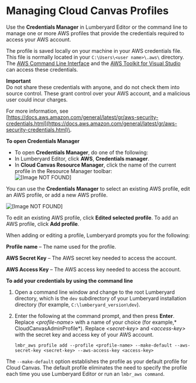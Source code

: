 # Managing Cloud Canvas Profiles<a name="cloud-canvas-ui-credentials-manager"></a>

Use the **Credentials Manager** in Lumberyard Editor or the command line to manage one or more AWS profiles that provide the credentials required to access your AWS account\.

The profile is saved locally on your machine in your AWS credentials file\. This file is normally located in your `C:\Users\<user name>\.aws\` directory\. The [AWS Command Line Interface](https://aws.amazon.com/cli/) and the [AWS Toolkit for Visual Studio](https://aws.amazon.com/visualstudio/) can access these credentials\.

**Important**  
Do not share these credentials with anyone, and do not check them into source control\. These grant control over your AWS account, and a malicious user could incur charges\.

 For more information, see [https://docs.aws.amazon.com/general/latest/gr/aws-security-credentials.html](https://docs.aws.amazon.com/general/latest/gr/aws-security-credentials.html)\.

**To open Credentials Manager**
+  To open **Credentials Manager**, do one of the following:
  +  In Lumberyard Editor, click **AWS**, **Credentials manager**\.
  + In **Cloud Canvas Resource Manager**, click the name of the current profile in the Resource Manager toolbar:  
![\[Image NOT FOUND\]](http://docs.aws.amazon.com/lumberyard/latest/userguide/images/cloud_canvas/cloud-canvas-ui-rm-current-profile.png)

 You can use the **Credentials Manager** to select an existing AWS profile, edit an AWS profile, or add a new AWS profile\.

![\[Image NOT FOUND\]](http://docs.aws.amazon.com/lumberyard/latest/userguide/images/cloud_canvas/cloud-canvas-ui-rm-credentials-manager.png)

To edit an existing AWS profile, click **Edited selected profile**\. To add an AWS profile, click **Add profile**\.

 When adding or editing a profile, Lumberyard prompts you for the following:

 **Profile name** – The name used for the profile\.

 **AWS Secret Key** – The AWS secret key needed to access the account\.

 **AWS Access Key** – The AWS access key needed to access the account\.

**To add your credentials by using the command line**

1. Open a command line window and change to the root Lumberyard directory, which is the `dev` subdirectory of your Lumberyard installation directory \(for example, `C:\lumberyard_version\dev`\)\.

1. Enter the following at the command prompt, and then press **Enter**\. Replace *<profile\-name>* with a name of your choice \(for example,* CloudCanvasAdminProfile*\)\. Replace *<secret\-key>* and *<access\-key>* with the secret key and access key of your AWS account\.

   ```
   lmbr_aws profile add --profile <profile-name> --make-default --aws-secret-key <secret-key> --aws-access-key <access-key>
   ```

The `--make-default` option establishes the profile as your default profile for Cloud Canvas\. The default profile eliminates the need to specify the profile each time you use Lumberyard Editor or run an `lmbr_aws command`\.
